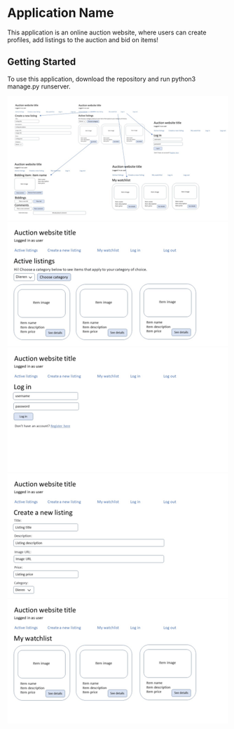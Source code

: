 # Application Name
This application is an online auction website, where users can create profiles, 
add listings to the auction and bid on items!


## Getting Started
To use this application, download the repository and run python3 manage.py runserver. 

![connections](connections.JPG)
![main_page](main_page.JPG)
![log_in](log_in.JPG)
![new_listing](new_listing.JPG)
![watchlist](watchlist.JPG)
